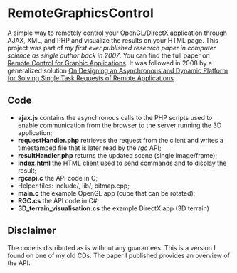 # RemoteGraphicsControl
A simple way to remotely control your OpenGL/DirectX application through AJAX, XML, and PHP and visualize the results on your HTML page. This project was part of *my first ever published research paper in computer science as single author back in 2007*. You can find the full paper on [Remote Control for Graphic Applications](https://ieeexplore.ieee.org/document/4438114). It was followed in 2008 by a generalized solution [On Designing an Asynchronous and Dynamic Platform for Solving Single Task Requests of Remote Applications](https://ieeexplore.ieee.org/abstract/document/4591338).

## Code

- **ajax.js** contains the asynchronous calls to the PHP scripts used to enable communication from the browser to the server running the 3D application;
- **requestHandler.php** retrieves the request from the client and writes a timestamped file that is later read by the *rgc* API;
- **resultHandler.php** returns the updated scene (single image/frame);
- **index.html** the HTML client used to send commands and to display the result;
- **rgcapi.c** the API code in C;
- Helper files: include/, lib/, bitmap.cpp;
- **main.c** the example OpenGL app (cube that can be rotated);
- **RGC.cs** the API code in C#;
- **3D_terrain_visualisation.cs** the example DirectX app (3D terrain)
 
## Disclaimer
The code is distributed as is without any guarantees. This is a version I found on one of my old CDs. The paper I published provides an overview of the API.
